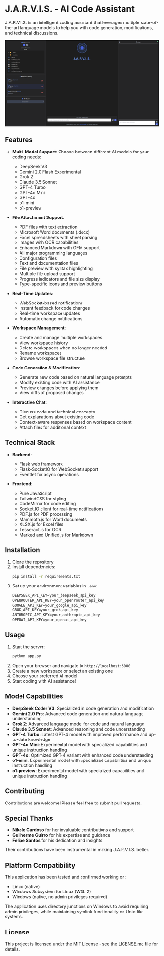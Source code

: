 # J.A.R.V.I.S. - AI Code Assistant

J.A.R.V.I.S. is an intelligent coding assistant that leverages multiple state-of-the-art language models to help you with code generation, modifications, and technical discussions.

![J.A.R.V.I.S.](<public/jarvis.png>)

## Features

- **Multi-Model Support**: Choose between different AI models for your coding needs:
  - DeepSeek V3
  - Gemini 2.0 Flash Experimental
  - Grok 2
  - Claude 3.5 Sonnet
  - GPT-4 Turbo
  - GPT-4o Mini
  - GPT-4o
  - o1-mini
  - o1-preview

- **File Attachment Support**:
  - PDF files with text extraction
  - Microsoft Word documents (.docx)
  - Excel spreadsheets with sheet parsing
  - Images with OCR capabilities
  - Enhanced Markdown with GFM support
  - All major programming languages
  - Configuration files
  - Text and documentation files
  - File preview with syntax highlighting
  - Multiple file upload support
  - Progress indicators and file size display
  - Type-specific icons and preview buttons

- **Real-Time Updates**:
  - WebSocket-based notifications
  - Instant feedback for code changes
  - Real-time workspace updates
  - Automatic change notifications

- **Workspace Management**:
  - Create and manage multiple workspaces
  - View workspace history
  - Delete workspaces when no longer needed
  - Rename workspaces
  - Browse workspace file structure

- **Code Generation & Modification**:
  - Generate new code based on natural language prompts
  - Modify existing code with AI assistance
  - Preview changes before applying them
  - View diffs of proposed changes

- **Interactive Chat**:
  - Discuss code and technical concepts
  - Get explanations about existing code
  - Context-aware responses based on workspace content
  - Attach files for additional context

## Technical Stack

- **Backend**:
  - Flask web framework
  - Flask-SocketIO for WebSocket support
  - Eventlet for async operations

- **Frontend**:
  - Pure JavaScript
  - TailwindCSS for styling
  - CodeMirror for code editing
  - Socket.IO client for real-time notifications
  - PDF.js for PDF processing
  - Mammoth.js for Word documents
  - XLSX.js for Excel files
  - Tesseract.js for OCR
  - Marked and Unified.js for Markdown

## Installation

1. Clone the repository
2. Install dependencies:
   ```bash
   pip install -r requirements.txt
   ```
3. Set up your environment variables in `.env`:
   ```
   DEEPSEEK_API_KEY=your_deepseek_api_key
   OPENROUTER_API_KEY=your_openrouter_api_key
   GOOGLE_API_KEY=your_google_api_key
   GROK_API_KEY=your_grok_api_key
   ANTHROPIC_API_KEY=your_anthropic_api_key
   OPENAI_API_KEY=your_openai_api_key
   ```

## Usage

1. Start the server:
   ```bash
   python app.py
   ```
2. Open your browser and navigate to `http://localhost:5000`
3. Create a new workspace or select an existing one
4. Choose your preferred AI model
5. Start coding with AI assistance!

## Model Capabilities

- **DeepSeek Coder V3**: Specialized in code generation and modification
- **Gemini 2.0 Pro**: Advanced code generation and natural language understanding
- **Grok 2**: Advanced language model for code and natural language
- **Claude 3.5 Sonnet**: Advanced reasoning and code understanding
- **GPT-4 Turbo**: Latest GPT-4 model with improved performance and up-to-date knowledge
- **GPT-4o Mini**: Experimental model with specialized capabilities and unique instruction handling
- **GPT-4o**: Optimized GPT-4 variant with enhanced code understanding
- **o1-mini**: Experimental model with specialized capabilities and unique instruction handling
- **o1-preview**: Experimental model with specialized capabilities and unique instruction handling

## Contributing

Contributions are welcome! Please feel free to submit pull requests.

## Special Thanks

- **Nikole Cardoso** for her invaluable contributions and support
- **Guilherme Guirro** for his expertise and guidance
- **Felipe Santos** for his dedication and insights

Their contributions have been instrumental in making J.A.R.V.I.S. better.

## Platform Compatibility

This application has been tested and confirmed working on:
- Linux (native)
- Windows Subsystem for Linux (WSL 2)
- Windows (native, no admin privileges required)

The application uses directory junctions on Windows to avoid requiring admin privileges, while maintaining symlink functionality on Unix-like systems.

## License

This project is licensed under the MIT License - see the [LICENSE.md](LICENSE.md) file for details.